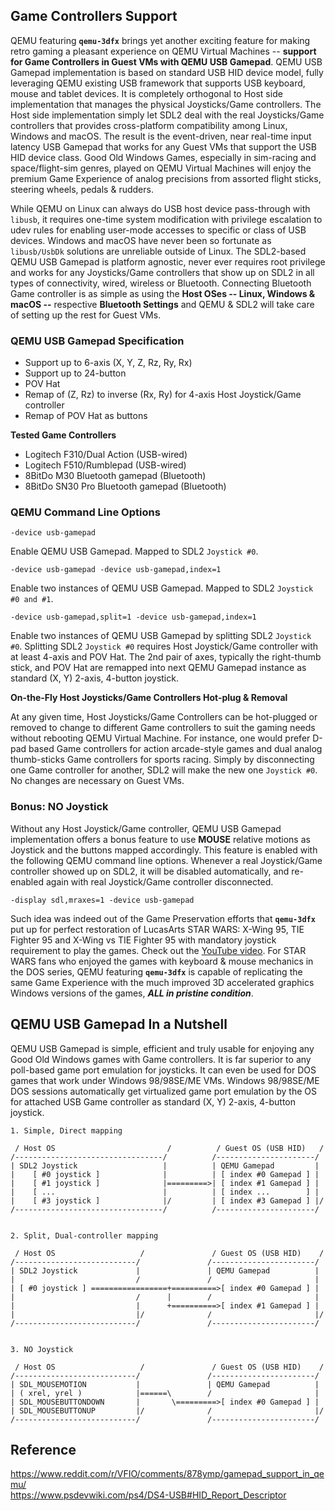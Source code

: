 ## Game Controllers Support
QEMU featuring **`qemu-3dfx`** brings yet another exciting feature for making retro gaming a pleasant experience on QEMU Virtual Machines -- **support for Game Controllers in Guest VMs with QEMU USB Gamepad**. QEMU USB Gamepad implementation is based on standard USB HID device model, fully leveraging QEMU existing USB framework that supports USB keyboard, mouse and tablet devices. It is completely orthogonal to Host side implementation that manages the physical Joysticks/Game controllers. The Host side implementation simply let SDL2 deal with the real Joysticks/Game controllers that provides cross-platform compatibility among Linux, Windows and macOS. The result is the event-driven, near real-time input latency USB Gamepad that works for any Guest VMs that support the USB HID device class. Good Old Windows Games, especially in sim-racing and space/flight-sim genres, played on QEMU Virtual Machines will enjoy the premium Game Experience of analog precisions from assorted flight sticks, steering wheels, pedals & rudders.

While QEMU on Linux can always do USB host device pass-through with `libusb`, it requires one-time system modification with privilege escalation to udev rules for enabling user-mode accesses to specific or class of USB devices. Windows and macOS have never been so fortunate as `libusb/UsbDk` solutions are unreliable outside of Linux. The SDL2-based QEMU USB Gamepad is platform agnostic, never ever requires root privilege and works for any Joysticks/Game controllers that show up on SDL2 in all types of connectivity, wired, wireless or Bluetooth. Connecting Bluetooth Game controller is as simple as using the **Host OSes -- Linux, Windows & macOS --** respective **Bluetooth Settings** and QEMU & SDL2 will take care of setting up the rest for Guest VMs.

### QEMU USB Gamepad Specification
* Support up to 6-axis (X, Y, Z, Rz, Ry, Rx)
* Support up to 24-button
* POV Hat
* Remap of (Z, Rz) to inverse (Rx, Ry) for 4-axis Host Joystick/Game controller
* Remap of POV Hat as buttons

**Tested Game Controllers**
* Logitech F310/Dual Action (USB-wired)
* Logitech F510/Rumblepad (USB-wired)
* 8BitDo M30 Bluetooth gamepad (Bluetooth)
* 8BitDo SN30 Pro Bluetooth gamepad (Bluetooth)

### QEMU Command Line Options
```
-device usb-gamepad
```
Enable QEMU USB Gamepad. Mapped to SDL2 `Joystick #0`.
```
-device usb-gamepad -device usb-gamepad,index=1
```
Enable two instances of QEMU USB Gamepad. Mapped to SDL2 `Joystick #0 and #1`.
```
-device usb-gamepad,split=1 -device usb-gamepad,index=1
```
Enable two instances of QEMU USB Gamepad by splitting SDL2 `Joystick #0`. Splitting SDL2 `Joystick #0` requires Host Joystick/Game controller with at least 4-axis and POV Hat. The 2nd pair of axes, typically the right-thumb stick, and POV Hat are remapped into next QEMU Gamepad instance as standard (X, Y) 2-axis, 4-button joystick.

**On-the-Fly Host Joysticks/Game Controllers Hot-plug & Removal**

At any given time, Host Joysticks/Game Controllers can be hot-plugged or removed to change to different Game controllers to suit the gaming needs without rebooting QEMU Virtual Machine. For instance, one would prefer D-pad based Game controllers for action arcade-style games and dual analog thumb-sticks Game controllers for sports racing. Simply by disconnecting one Game controller for another, SDL2 will make the new one `Joystick #0`. No changes are necessary on Guest VMs.

### Bonus: NO Joystick
Without any Host Joystick/Game controller, QEMU USB Gamepad implementation offers a bonus feature to use **MOUSE** relative motions as Joystick and the buttons mapped accordingly. This feature is enabled with the following QEMU command line options. Whenever a real Joystick/Game controller showed up on SDL2, it will be disabled automatically, and re-enabled again with real Joystick/Game controller disconnected.
```
-display sdl,mraxes=1 -device usb-gamepad
```
Such idea was indeed out of the Game Preservation efforts that **`qemu-3dfx`** put up for perfect restoration of LucasArts STAR WARS: X-Wing 95, TIE Fighter 95 and X-Wing vs TIE Fighter 95 with mandatory joystick requirement to play the games. Check out the [YouTube video](https://www.youtube.com/watch?v=MiF8CcU34kc). For STAR WARS fans who enjoyed the games with keyboard & mouse mechanics in the DOS series, QEMU featuring **`qemu-3dfx`** is capable of replicating the same Game Experience with the much improved 3D accelerated graphics Windows versions of the games, ***ALL in pristine condition***.

## QEMU USB Gamepad In a Nutshell
QEMU USB Gamepad is simple, efficient and truly usable for enjoying any Good Old Windows games with Game controllers. It is far superior to any poll-based game port emulation for joysticks. It can even be used for DOS games that work under Windows 98/98SE/ME VMs. Windows 98/98SE/ME DOS sessions automatically get virtualized game port emulation by the OS for attached USB Game controller as standard (X, Y) 2-axis, 4-button joystick.
```
1. Simple, Direct mapping

 / Host OS                         /          / Guest OS (USB HID)   /
/---------------------------------/          /----------------------/
| SDL2 Joystick                   |          | QEMU Gamepad         |
|    [ #0 joystick ]              |          | [ index #0 Gamepad ] |
|    [ #1 joystick ]              |=========>| [ index #1 Gamepad ] |
|    [ ...                        |          | [ index ...        ] |
|    [ #3 joystick ]              |/         | [ index #3 Gamepad ] |/
/---------------------------------/          /----------------------/


2. Split, Dual-controller mapping

 / Host OS                   /               / Guest OS (USB HID)    /
/---------------------------/               /-----------------------/
| SDL2 Joystick             |               | QEMU Gamepad          |
|                           /               /                       |
| [ #0 joystick ] =================+==========>[ index #0 Gamepad ] |
|                           /      |        /                       |
|                           |      +==========>[ index #1 Gamepad ] |
|                           |/              /                       |/
/---------------------------/               /-----------------------/


3. NO Joystick

 / Host OS                   /               / Guest OS (USB HID)    /
/---------------------------/               /-----------------------/
| SDL_MOUSEMOTION           |               | QEMU Gamepad          |
| ( xrel, yrel )            |======\        /                       |
| SDL_MOUSEBUTTONDOWN       |       \=========>[ index #0 Gamepad ] |
| SDL_MOUSEBUTTONUP         |/              /                       |/
/---------------------------/               /-----------------------/

```
## Reference
https://www.reddit.com/r/VFIO/comments/878ymp/gamepad_support_in_qemu/<br>
https://www.psdevwiki.com/ps4/DS4-USB#HID_Report_Descriptor
